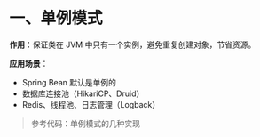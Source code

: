 # 一、单例模式

**作用**：保证类在 JVM 中只有一个实例，避免重复创建对象，节省资源。

**应用场景**：

- Spring Bean 默认是单例的
- 数据库连接池（HikariCP、Druid）
- Redis、线程池、日志管理（Logback）

> 参考代码：<RouteLink to="/interview/0_java#十二、写出几种单例模式实现">单例模式的几种实现</RouteLink>